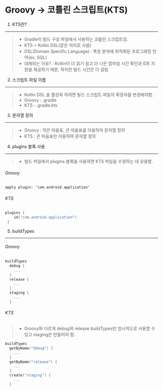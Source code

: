 Groovy -> 코틀린 스크립트(KTS)
=============
1. KTS란?
-------------
> - Gradle이 빌드 구성 파일에서 사용하는 코틀린 스크립트임.
> - KTS = Kotlin DSL(같은 의미로 사용)
> - DSL(Domain Specific Language) : 특정 분야에 최적화된 프로그래밍 언어(ex. SQL)
> - 대체되는 이유? : Kotlin이 더 읽기 쉽고 더 나은 컴파일 시간 확인과 IDE 지원을 제공하기 때문, 하지만 빌드 시간은 더 걸림
2. 스크립트 파일 이름
-------------
> - Kotlin DSL 을 활성화 하려면 빌드 스크립트 파일의 확장자를 변경해야함.
> - Groovy : .gradle
> - KTS : .gradle.kts
3. 문자열 정의
-------------
> - Groovy : 작은 따옴표, 큰 따옴표를 이용하여 문자열 정의
> - KTS : 큰 따옴표만 이용하여 문자열 정의
4. plugins 블록 사용
-------------
> - 빌드 파일에서 plugins 블록을 사용하면 KTS 파일을 수정하는 데 유용함.
###### Groovy
```kotlin
apply plugin: 'com.android.application' 
```
###### KTS
```kotlin
plugins {
    id("com.android.application")
 }
 ```

 5. buildTypes
-------------
###### Groovy
```kotlin
buildTypes
  debug {
    ...
  }
  release {
    ...
  }
  staging {
    ...
  }
```

###### KTS
> - Groovy와 다르게 debug와 release buildTypes만 암시적으로 사용할 수 있고 staging은 만들어야 함.
```kotlin
buildTypes
  getByName("debug") {
    ...
  }
  getByName("release") {
    ...
  }
  create("staging") {
    ...
  }
```

